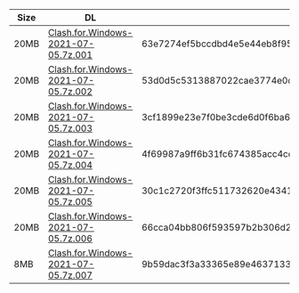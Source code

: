 |    Size   |     DL  | sha512sum |
|  ---  |  ---  |  ---  |
| 20MB | [Clash.for.Windows-2021-07-05.7z.001](https://cdn.jsdelivr.net/gh/appleians/cfw_intel@main/Clash.for.Windows-2021-07-05.7z.001) | 63e7274ef5bccdbd4e5e44eb8f95f46196b2ef8b62c329f50fdef0b5d3ff6cc26eb978649e31a0ac4a4f44d0835165f65803ec986399076d4bb4d129a44772da |
| 20MB | [Clash.for.Windows-2021-07-05.7z.002](https://cdn.jsdelivr.net/gh/appleians/cfw_intel@main/Clash.for.Windows-2021-07-05.7z.002) | 53d0d5c5313887022cae3774e0cd6019ccdb65e979411552a5c949f3fa72ad78bc496136d55bdfb53e0c14e9f9e599f888a7b0db8fbfbe69f9cbdaf163d44c3e |
| 20MB | [Clash.for.Windows-2021-07-05.7z.003](https://cdn.jsdelivr.net/gh/appleians/cfw_intel@main/Clash.for.Windows-2021-07-05.7z.003) | 3cf1899e23e7f0be3cde6d0f6ba6f262f6c6a3a8465930faf91a47f9741596c6e4165aeba91362c142ec7814b0e04abf9d466b9d92d82478e42664f9645e1746 |
| 20MB | [Clash.for.Windows-2021-07-05.7z.004](https://cdn.jsdelivr.net/gh/appleians/cfw_intel@main/Clash.for.Windows-2021-07-05.7z.004) | 4f69987a9ff6b31fc674385acc4cda0148cf6acbdea9b1996c632df60096769c69499feac25f95debd827ba63061b24f17eeab473169e086e9c9cb49bdf7942b |
| 20MB | [Clash.for.Windows-2021-07-05.7z.005](https://cdn.jsdelivr.net/gh/appleians/cfw_intel@main/Clash.for.Windows-2021-07-05.7z.005) | 30c1c2720f3ffc511732620e43418b21f6218c4c579085477e447d70e0d7c6393ad1b5235656087994dbbbf85520dde092471e8d409757accb71c17c037cc6d8 |
| 20MB | [Clash.for.Windows-2021-07-05.7z.006](https://cdn.jsdelivr.net/gh/appleians/cfw_intel@main/Clash.for.Windows-2021-07-05.7z.006) | 66cca04bb806f593597b2b306d20f24bf722792dc0b5a8a6b275ccb7fac7125667d0b92d7df22d1b8c9d4cb68af7c8568791c7eef6475c277737cc25546bbe48 |
| 8MB | [Clash.for.Windows-2021-07-05.7z.007](https://cdn.jsdelivr.net/gh/appleians/cfw_intel@main/Clash.for.Windows-2021-07-05.7z.007) | 9b59dac3f3a33365e89e463713336d70937aa09258ce55bd0e812ee48e2ac57dd32416b7b677f9f157795d49eef95db8d48763478c3abe10e5907b5cadaa5638 |
